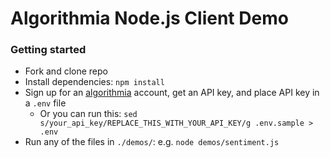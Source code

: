 # Algorithmia Node.js Client Demo

### Getting started
- Fork and clone repo
- Install dependencies: `npm install`
- Sign up for an [algorithmia](https://algorithmia.com/) account, get an API key, and place API key in a `.env` file
  - Or you can run this: `sed s/your_api_key/REPLACE_THIS_WITH_YOUR_API_KEY/g .env.sample > .env`
- Run any of the files in `./demos/`: e.g. `node demos/sentiment.js`
